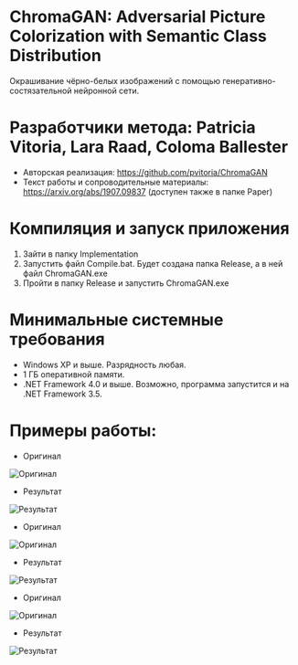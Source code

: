 # ChromaGAN: Adversarial Picture Colorization with Semantic Class Distribution
Окрашивание чёрно-белых изображений с помощью генеративно-состязательной нейронной сети.

# Разработчики метода: Patricia Vitoria, Lara Raad, Coloma Ballester
* Авторская реализация: https://github.com/pvitoria/ChromaGAN
* Текст работы и сопроводительные материалы: https://arxiv.org/abs/1907.09837 (доступен также в папке Paper)

# Компиляция и запуск приложения
1. Зайти в папку Implementation
2. Запустить файл Compile.bat. Будет создана папка Release, а в ней файл ChromaGAN.exe
3. Пройти в папку Release и запустить ChromaGAN.exe

# Минимальные системные требования
* Windows XP и выше. Разрядность любая.
* 1 ГБ оперативной памяти.
* .NET Framework 4.0 и выше. Возможно, программа запустится и на .NET Framework 3.5.

# Примеры работы:

* Оригинал

![Оригинал](https://github.com/ColorfulSoft/StyleTransfer-Colorization-SuperResolution/blob/Russian/Colorization/2019.%20ChromaGAN/Examples/1.jpg)

* Результат

![Результат](https://github.com/ColorfulSoft/StyleTransfer-Colorization-SuperResolution/blob/Russian/Colorization/2019.%20ChromaGAN/Examples/Result_1.png)

* Оригинал

![Оригинал](https://github.com/ColorfulSoft/StyleTransfer-Colorization-SuperResolution/blob/Russian/Colorization/2019.%20ChromaGAN/Examples/2.jpg)

* Результат

![Результат](https://github.com/ColorfulSoft/StyleTransfer-Colorization-SuperResolution/blob/Russian/Colorization/2019.%20ChromaGAN/Examples/Result_2.png)

* Оригинал

![Оригинал](https://github.com/ColorfulSoft/StyleTransfer-Colorization-SuperResolution/blob/Russian/Colorization/2019.%20ChromaGAN/Examples/3.jpg)

* Результат

![Результат](https://github.com/ColorfulSoft/StyleTransfer-Colorization-SuperResolution/blob/Russian/Colorization/2019.%20ChromaGAN/Examples/Result_3.png)
